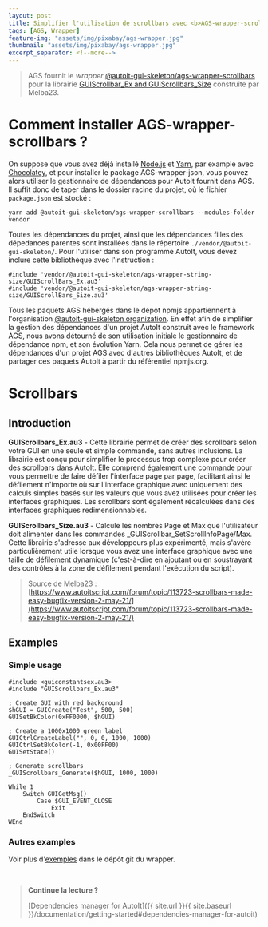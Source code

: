 ```yaml
---
layout: post
title: Simplifier l'utilisation de scrollbars avec <b>AGS-wrapper-scrollbars</b>
tags: [AGS, Wrapper]
feature-img: "assets/img/pixabay/ags-wrapper.jpg"
thumbnail: "assets/img/pixabay/ags-wrapper.jpg"
excerpt_separator: <!--more-->
---
```



> AGS fournit le *wrapper* [@autoit-gui-skeleton/ags-wrapper-scrollbars](https://www.npmjs.com/package/@autoit-gui-skeleton/ags-wrapper-scrollbars) pour la librairie [GUIScrollbar_Ex and GUIScrollbars_Size](https://www.autoitscript.com/forum/topic/113723-scrollbars-made-easy-bugfix-version-2-may-21/) construite par Melba23.



<!--more-->


# Comment installer AGS-wrapper-scrollbars ?

On suppose que vous avez déjà installé [Node.js](https://nodejs.org/) et [Yarn](https://yarnpkg.com/lang/en/), par example avec [Chocolatey](https://chocolatey.org/), et pour installer le package AGS-wrapper-json, vous pouvez alors utiliser le gestionnaire de dépendances pour AutoIt fournit dans AGS. Il suffit donc de taper dans le dossier racine du projet, où le fichier `package.json` est stocké :

<pre class="command-line" data-prompt="C: \>">
<code class=" language-bash">yarn add @autoit-gui-skeleton/ags-wrapper-scrollbars --modules-folder vendor</code>
</pre>


Toutes les dépendances du projet, ainsi que les dépendances filles des dépedances parentes sont installées dans le répertoire `./vendor/@autoit-gui-skeleton/`. Pour l'utiliser dans son programme AutoIt, vous devez inclure cette bibliothèque avec l'instruction :

```autoit
#include 'vendor/@autoit-gui-skeleton/ags-wrapper-string-size/GUIScrollBars_Ex.au3'
#include 'vendor/@autoit-gui-skeleton/ags-wrapper-string-size/GUIScrollBars_Size.au3'
```

Tous les paquets AGS hébergés dans le dépôt npmjs appartiennent à l'organisation [@autoit-gui-skeleton organization](https://www.npmjs.com/search?q=autoit-gui-skeleton). En effet afin de simplifier la gestion des dépendances d'un projet AutoIt construit avec le framework AGS, nous avons détourné de son utilisation initiale le gestionnaire de dépendance npm, et son évolution Yarn. Cela nous permet de gérer les dépendances d'un projet AGS avec d'autres bibliothèques AutoIt, et de partager ces paquets AutoIt à partir du référentiel npmjs.org.


# Scrollbars

## Introduction

**GUIScrollbars_Ex.au3** - Cette librairie permet de créer des scrollbars selon votre GUI en une seule et simple commande, sans autres inclusions. La librairie est conçu pour simplifier le processus trop complexe pour créer des scrollbars dans AutoIt. Elle comprend également une commande pour vous permettre de faire défiler l'interface page par page, facilitant ainsi le défilement n'importe où sur l'interface graphique avec uniquement des calculs simples basés sur les valeurs que vous avez utilisées pour créer les interfaces graphiques. Les scrollbars sont également récalculées dans des interfaces graphiques redimensionnables.

**GUIScrollbars_Size.au3** - Calcule les nombres Page et Max que l'utilisateur doit alimenter dans les commandes _GUIScrollbar_SetScrollInfoPage/Max. Cette librairie s'adresse aux développeurs plus expérimenté, mais s'avère particulièrement utile lorsque vous avez une interface graphique avec une taille de défilement dynamique (c'est-à-dire en ajoutant ou en soustrayant des contrôles à la zone de défilement pendant l'exécution du script).

> Source de Melba23 : [https://www.autoitscript.com/forum/topic/113723-scrollbars-made-easy-bugfix-version-2-may-21/](https://www.autoitscript.com/forum/topic/113723-scrollbars-made-easy-bugfix-version-2-may-21/)

## Examples

### Simple usage

```autoit
#include <guiconstantsex.au3>
#include "GUIScrollbars_Ex.au3"

; Create GUI with red background
$hGUI = GUICreate("Test", 500, 500)
GUISetBkColor(0xFF0000, $hGUI)

; Create a 1000x1000 green label
GUICtrlCreateLabel("", 0, 0, 1000, 1000)
GUICtrlSetBkColor(-1, 0x00FF00)
GUISetState()

; Generate scrollbars
_GUIScrollbars_Generate($hGUI, 1000, 1000)

While 1
    Switch GUIGetMsg()
        Case $GUI_EVENT_CLOSE
            Exit
    EndSwitch
WEnd
```

### Autres examples 

Voir plus d'[exemples](https://github.com/autoit-gui-skeleton/ags-wrapper-scrollbars/tree/master/Examples) dans le dépôt git du wrapper.


<br/>

> **Continue la lecture ?**
>
> [Dependencies manager for AutoIt]({{ site.url }}{{ site.baseurl }}/documentation/getting-started#dependencies-manager-for-autoit)
